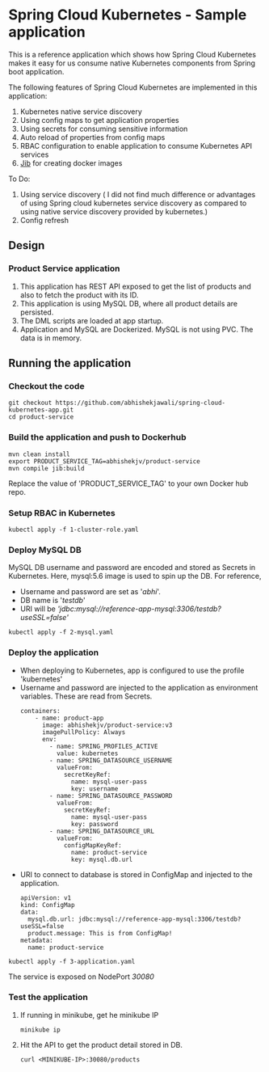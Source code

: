 # Spring Cloud Kubernetes - Sample application

This is a reference application which shows how Spring Cloud Kubernetes makes it easy for us consume native Kubernetes components from Spring boot application.

The following features of Spring Cloud Kubernetes are implemented in this application: 
1. Kubernetes native service discovery
2. Using config maps to get application properties
3. Using secrets for consuming sensitive information
4. Auto reload of properties from config maps
5. RBAC configuration to enable application to consume Kubernetes API services
6. [Jib](https://github.com/GoogleContainerTools/jib) for creating docker images 

To Do:
1. Using service discovery ( I did not find much difference or advantages of using Spring cloud kubernetes service discovery as compared to using native service discovery provided by kubernetes.)
2. Config refresh

## Design
### Product Service application
1. This application has REST API exposed to get the list of products and also to fetch the product with its ID.
2. This application is using MySQL DB, where all product details are persisted.
3. The DML scripts are loaded at app startup. 
4. Application and MySQL are Dockerized. MySQL is not using PVC. The data is in memory. 


## Running the application
### Checkout the code
```
git checkout https://github.com/abhishekjawali/spring-cloud-kubernetes-app.git
cd product-service
```

### Build the application and push to Dockerhub
```
mvn clean install
export PRODUCT_SERVICE_TAG=abhishekjv/product-service
mvn compile jib:build
```
Replace the value of 'PRODUCT_SERVICE_TAG' to your own Docker hub repo.


### Setup RBAC in Kubernetes
```
kubectl apply -f 1-cluster-role.yaml
```

### Deploy MySQL DB
MySQL DB username and password are encoded and stored as Secrets in Kubernetes. 
Here, mysql:5.6 image is used to spin up the DB.
For reference, 
- Username and password are set as '*abhi*'. 
- DB name is '*testdb*'
- URI will be *'jdbc:mysql://reference-app-mysql:3306/testdb?useSSL=false'*
```
kubectl apply -f 2-mysql.yaml
```

### Deploy the application
- When deploying to Kubernetes, app is configured to use the profile 'kubernetes'
- Username and password are injected to the application as environment variables. These are read from Secrets.
    ```
    containers:
        - name: product-app
          image: abhishekjv/product-service:v3
          imagePullPolicy: Always
          env:
            - name: SPRING_PROFILES_ACTIVE
              value: kubernetes
            - name: SPRING_DATASOURCE_USERNAME
              valueFrom:
                secretKeyRef:
                  name: mysql-user-pass
                  key: username
            - name: SPRING_DATASOURCE_PASSWORD
              valueFrom:
                secretKeyRef:
                  name: mysql-user-pass
                  key: password
            - name: SPRING_DATASOURCE_URL
              valueFrom:
                configMapKeyRef:
                  name: product-service
                  key: mysql.db.url
    ```
- URI to connect to database is stored in ConfigMap and injected to the application. 
    ```
    apiVersion: v1
    kind: ConfigMap
    data:
      mysql.db.url: jdbc:mysql://reference-app-mysql:3306/testdb?useSSL=false
      product.message: This is from ConfigMap!
    metadata:
      name: product-service
    ```
```
kubectl apply -f 3-application.yaml
```

The service is exposed on NodePort *30080*

### Test the application
1. If running in minikube, get he minikube IP
    ```
    minikube ip
    ```
    
2. Hit the API to get the product detail stored in DB. 
    ```
    curl <MINIKUBE-IP>:30080/products
    ```

